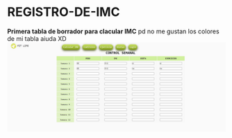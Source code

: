 # REGISTRO-DE-IMC




**Primera tabla de borrador para clacular IMC**
pd no me gustan los colores de mi tabla aiuda XD
![IMC](/img-readme/Tabla.jpg)
